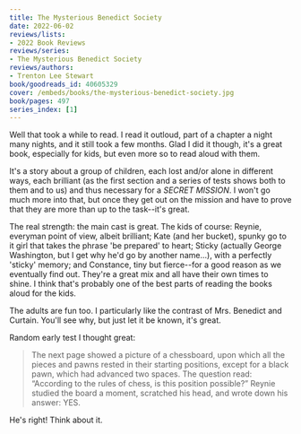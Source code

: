 ```yaml
---
title: The Mysterious Benedict Society
date: 2022-06-02
reviews/lists:
- 2022 Book Reviews
reviews/series:
- The Mysterious Benedict Society
reviews/authors:
- Trenton Lee Stewart
book/goodreads_id: 40605329
cover: /embeds/books/the-mysterious-benedict-society.jpg
book/pages: 497
series_index: [1]
---
```

Well that took a while to read. I read it outloud, part of a chapter a night many nights, and it still took a few months. Glad I did it though, it's a great book, especially for kids, but even more so to read aloud with them. 

It's a story about a group of children, each lost and/or alone in different ways, each brilliant (as the first section and a series of tests shows both to them and to us) and thus necessary for a *SECRET MISSION*. I won't go much more into that, but once they get out on the mission and have to prove that they are more than up to the task--it's great. 

<!--more-->

The real strength: the main cast is great. The kids of course: Reynie, everyman point of view, albeit brilliant; Kate (and her bucket), spunky go to it girl that takes the phrase 'be prepared' to heart; Sticky (actually George Washington, but I get why he'd go by another name...), with a perfectly 'sticky' memory; and Constance, tiny but fierce--for a good reason as we eventually find out. They're a great mix and all have their own times to shine. I think that's probably one of the best parts of reading the books aloud for the kids. 

The adults are fun too. I particularly like the contrast of Mrs. Benedict and Curtain. You'll see why, but just let it be known, it's great. 

Random early test I thought great: 

> The next page showed a picture of a chessboard, upon which all the pieces and pawns rested in their starting positions, except for a black pawn, which had advanced two spaces. The question read: “According to the rules of chess, is this position possible?” Reynie studied the board a moment, scratched his head, and wrote down his answer: YES.

He's right! Think about it.